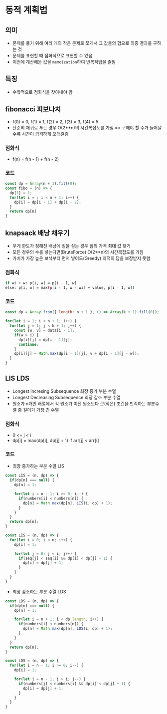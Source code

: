 # 동적 계획법
## 의미
- 문제를 풀기 위해 여러 개의 작은 문제로 쪼개서 그 값들의 합으로 최종 결과를 구하는 것
- 문제를 표현할 때 점화식으로 표현할 수 있음
- 이전에 계산해둔 값을 `memoization`하여 반복작업을 줄임
## 특징
- 수학적으로 점화식을 찾아내야 함
## fibonacci 피보나치
- f(0) = 0, f(1) = 1, f(2) = 2, f(3) = 3, f(4) = 5
- 단순히 재귀로 푸는 경우 O(2**n)의 시간복잡도를 가짐 => 구해야 할 수가 늘어날수록 시간이 급격하게 오래걸림
### 점화식
- f(n) = f(n - 1) + f(n - 2)
### 코드
```js
const dp = Array(n + 1).fill(0);
const fibo = (n) => {
  dp[1] = 1;
  for(let i = ; i < n + 1; i++) {
    dp[i] = dp[i - 1] + dp[i - 2];
  }
  return dp[n]
}
```
## knapsack 배낭 채우기
- 무게 한도가 정해진 배낭에 짐을 싣는 경우 짐의 가격 최대 값 찾기
- 모든 경우의 수를 넣는다면(BruteForce) O(2**n)의 시간복잡도를 가짐
- 가치가 가장 높은 보석부터 먼저 넣어도(Greedy) 최적의 답을 보장받지 못함
### 점화식
```bash
if wi > w: p[i, w] = p[i - 1, w]
else: p[i, w] = max(p[i - 1, w - wi] + value, p[i - 1, w])
```
### 코드
```js
const dp = Array.from({ length: n + 1 }, () => Array(k + 1).fill(0));

for(let i = 1; i < n + 1; i++) {
  for(let j = 1; j < k + 1; j++) {
    const [w, v] = data[i - 1];
    if(w > j) {
      dp[i][j] = dp[i - 1][j];
      continue;
    }
    dp[i][j] = Math.max(dp[i - 1][j], v + dp[i - 1][j - w]);
  }
}
```
## LIS LDS
- Longest Incresing Subsequence 최장 증가 부분 수열
- Longest Decreasing Subsequence 최장 감소 부분 수열
- 원소가 n개인 배열에서 각 원소가 이전 원소보다 큰(작은) 조건을 만족하는 부분수열 중 길이가 가장 긴 수열
### 점화식
- 0 <= j < i
- dp[i] = max(dp[i], dp[j] + 1) if arr[j] < arr[i]
### 코드
- 최장 증가하는 부분 수열 LIS
```js
const LIS = (n, dp) => { 
  if(dp[n] === null) {
    dp[n] = 1;

    for(let i = n - 1; i >= 0; i--) {
      if(numbers[i] < numbers[n]) {
        dp[n] = Math.max(dp[n], LIS(i, dp) + 1);
      }
    }
  }
  return dp[n];
}
```
```js
const LIS = (n, dp) => {
  for(let i = 0; i < n; i++) {
    dp[i] = 1;

    for(let j = 0; j < i; j++) {
      if(seq[j] < seq[i] && dp[i] < dp[j] + 1) {
        dp[i] = dp[j] + 1;
      }
    }
  }
}
```
- 최장 감소하는 부분 수열 LDS
```js
const LDS = (n, dp) => { 
  if(dp[n] === null) {
    dp[n] = 1;

    for(let i = n + 1; i < dp.length; i++) {
      if(numbers[i] < numbers[n]) {
        dp[n] = Math.max(dp[n], LDS(i, dp) + 1);
      }
    }
  }
  return dp[n];
}
```
```js
const LDS = (n, dp) => {
  for(let i = n - 1; i >= 0; i--) {
    dp[i] = 1;

    for(let j = n - 1; j > i; j--) {
      if(numbers[j] < numbers[i] && dp[i] < dp[j] + 1) {
        dp[i] = dp[j] + 1;
      }
    }
  }
}
```